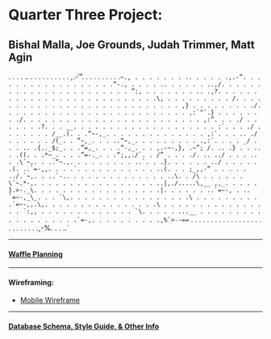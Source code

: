 # Quarter Three Project:
## Bishal Malla, Joe Grounds, Judah Trimmer, Matt Agin

. . . . .. . . . . . . . . . . ,.-‘”. . . . . . . . . .``~.,
. . . . . . . .. . . . . .,.-”. . . . . . . . . . . . . . . . . .“-.,
. . . . .. . . . . . ..,/. . . . . . . . . . . . . . . . . . . . . . . ”:,
. . . . . . . .. .,?. . . . . . . . . . . . . . . . . . . . . . . . . . .\,
. . . . . . . . . /. . . . . . . . . . . . . . . . . . . . . . . . . . . . ,}
. . . . . . . . ./. . . . . . . . . . . . . . . . . . . . . . . . . . ,:`^`.}
. . . . . . . ./. . . . . . . . . . . . . . . . . . . . . . . . . ,:”. . . ./
. . . . . . .?. . . __. . . . . . . . . . . . . . . . . . . . :`. . . ./
. . . . . . . /__.(. . .“~-,_. . . . . . . . . . . . . . ,:`. . . .. ./
. . . . . . /(_. . ”~,_. . . ..“~,_. . . . . . . . . .,:`. . . . _/
. . . .. .{.._$;_. . .”=,_. . . .“-,_. . . ,.-~-,}, .~”; /. .. .}
. . .. . .((. . .*~_. . . .”=-._. . .“;,,./`. . /” . . . ./. .. ../
. . . .. . .\`~,. . ..“~.,. . . . . . . . . ..`. . .}. . . . . . ../
. . . . . .(. ..`=-,,. . . .`. . . . . . . . . . . ..(. . . ;_,,-”
. . . . . ../.`~,. . ..`-.. . . . . . . . . . . . . . ..\. . /\
. . . . . . \`~.*-,. . . . . . . . . . . . . . . . . ..|,./.....\,__
,,_. . . . . }.>-._\. . . . . . . . . . . . . . . . . .|. . . . . . ..`=~-,
. .. `=~-,_\_. . . `\,. . . . . . . . . . . . . . . . .\
. . . . . . . . . .`=~-,,.\,. . . . . . . . . . . . . . . .\
. . . . . . . . . . . . . . . . `:,, . . . . . . . . . . . . . `\. . . . . ...__
. . . . . . . . . . . . . . . . . . .`=-,. . . . . . . . . .,%`>--==``
. . . . . . . . . . . . . . . . . . . . _\. . . . . ._,-%. . . ..`

----
#### [Waffle Planning](https://waffle.io/magin3191/Q3-Project)

----

#### Wireframing:

- [Mobile Wireframe](https://drive.google.com/file/d/1qocuVNiuIJCKCF7q_7xwZ6es8_wsZhfJ/view?usp=sharing)

----


#### [Database Schema, Style Guide, & Other Info](https://docs.google.com/document/d/1bYRI6MMNl9K2VEzxBEQjXkmxPlpTWe1BTwT4AzBeGMg/edit)
